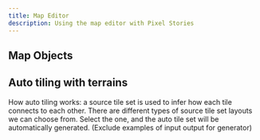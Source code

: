 ```yaml
---
title: Map Editor
description: Using the map editor with Pixel Stories
---
```


## Map Objects

## Auto tiling with terrains

How auto tiling works: a source tile set is used to infer how each tile connects to each other. There are different types of source tile set layouts we can choose from. Select the one, and the auto tile set will be automatically generated. (Exclude examples of input output for generator)
